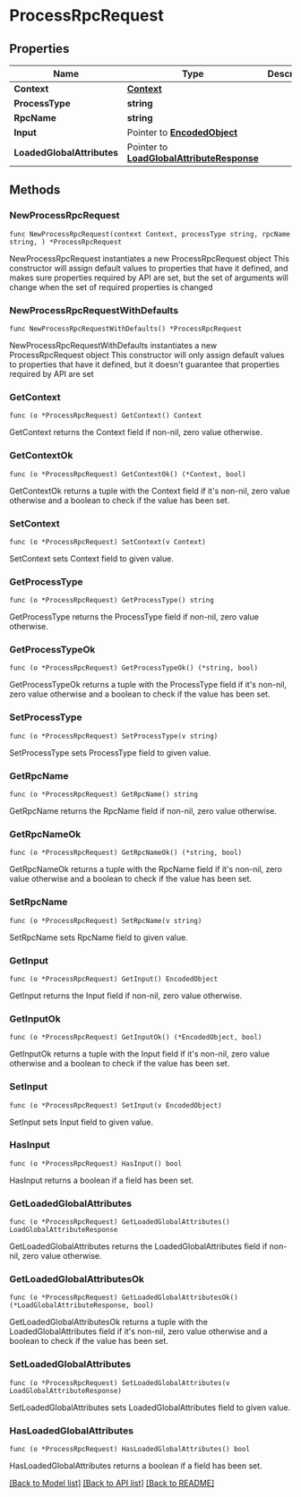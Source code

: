 # ProcessRpcRequest

## Properties

Name | Type | Description | Notes
------------ | ------------- | ------------- | -------------
**Context** | [**Context**](Context.md) |  | 
**ProcessType** | **string** |  | 
**RpcName** | **string** |  | 
**Input** | Pointer to [**EncodedObject**](EncodedObject.md) |  | [optional] 
**LoadedGlobalAttributes** | Pointer to [**LoadGlobalAttributeResponse**](LoadGlobalAttributeResponse.md) |  | [optional] 

## Methods

### NewProcessRpcRequest

`func NewProcessRpcRequest(context Context, processType string, rpcName string, ) *ProcessRpcRequest`

NewProcessRpcRequest instantiates a new ProcessRpcRequest object
This constructor will assign default values to properties that have it defined,
and makes sure properties required by API are set, but the set of arguments
will change when the set of required properties is changed

### NewProcessRpcRequestWithDefaults

`func NewProcessRpcRequestWithDefaults() *ProcessRpcRequest`

NewProcessRpcRequestWithDefaults instantiates a new ProcessRpcRequest object
This constructor will only assign default values to properties that have it defined,
but it doesn't guarantee that properties required by API are set

### GetContext

`func (o *ProcessRpcRequest) GetContext() Context`

GetContext returns the Context field if non-nil, zero value otherwise.

### GetContextOk

`func (o *ProcessRpcRequest) GetContextOk() (*Context, bool)`

GetContextOk returns a tuple with the Context field if it's non-nil, zero value otherwise
and a boolean to check if the value has been set.

### SetContext

`func (o *ProcessRpcRequest) SetContext(v Context)`

SetContext sets Context field to given value.


### GetProcessType

`func (o *ProcessRpcRequest) GetProcessType() string`

GetProcessType returns the ProcessType field if non-nil, zero value otherwise.

### GetProcessTypeOk

`func (o *ProcessRpcRequest) GetProcessTypeOk() (*string, bool)`

GetProcessTypeOk returns a tuple with the ProcessType field if it's non-nil, zero value otherwise
and a boolean to check if the value has been set.

### SetProcessType

`func (o *ProcessRpcRequest) SetProcessType(v string)`

SetProcessType sets ProcessType field to given value.


### GetRpcName

`func (o *ProcessRpcRequest) GetRpcName() string`

GetRpcName returns the RpcName field if non-nil, zero value otherwise.

### GetRpcNameOk

`func (o *ProcessRpcRequest) GetRpcNameOk() (*string, bool)`

GetRpcNameOk returns a tuple with the RpcName field if it's non-nil, zero value otherwise
and a boolean to check if the value has been set.

### SetRpcName

`func (o *ProcessRpcRequest) SetRpcName(v string)`

SetRpcName sets RpcName field to given value.


### GetInput

`func (o *ProcessRpcRequest) GetInput() EncodedObject`

GetInput returns the Input field if non-nil, zero value otherwise.

### GetInputOk

`func (o *ProcessRpcRequest) GetInputOk() (*EncodedObject, bool)`

GetInputOk returns a tuple with the Input field if it's non-nil, zero value otherwise
and a boolean to check if the value has been set.

### SetInput

`func (o *ProcessRpcRequest) SetInput(v EncodedObject)`

SetInput sets Input field to given value.

### HasInput

`func (o *ProcessRpcRequest) HasInput() bool`

HasInput returns a boolean if a field has been set.

### GetLoadedGlobalAttributes

`func (o *ProcessRpcRequest) GetLoadedGlobalAttributes() LoadGlobalAttributeResponse`

GetLoadedGlobalAttributes returns the LoadedGlobalAttributes field if non-nil, zero value otherwise.

### GetLoadedGlobalAttributesOk

`func (o *ProcessRpcRequest) GetLoadedGlobalAttributesOk() (*LoadGlobalAttributeResponse, bool)`

GetLoadedGlobalAttributesOk returns a tuple with the LoadedGlobalAttributes field if it's non-nil, zero value otherwise
and a boolean to check if the value has been set.

### SetLoadedGlobalAttributes

`func (o *ProcessRpcRequest) SetLoadedGlobalAttributes(v LoadGlobalAttributeResponse)`

SetLoadedGlobalAttributes sets LoadedGlobalAttributes field to given value.

### HasLoadedGlobalAttributes

`func (o *ProcessRpcRequest) HasLoadedGlobalAttributes() bool`

HasLoadedGlobalAttributes returns a boolean if a field has been set.


[[Back to Model list]](../README.md#documentation-for-models) [[Back to API list]](../README.md#documentation-for-api-endpoints) [[Back to README]](../README.md)


